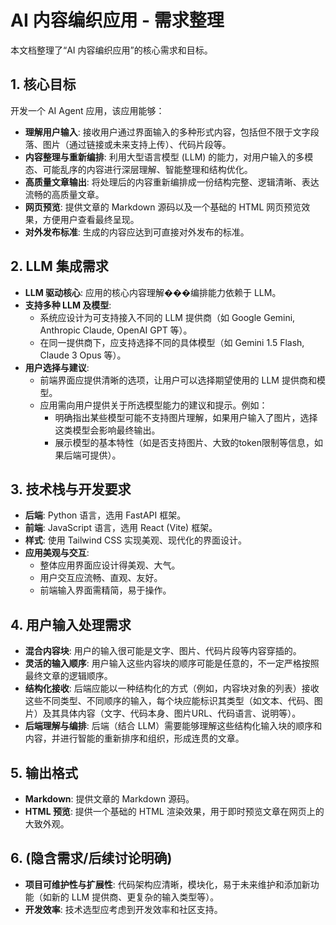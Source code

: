 # AI 内容编织应用 - 需求整理

本文档整理了“AI 内容编织应用”的核心需求和目标。

## 1. 核心目标

开发一个 AI Agent 应用，该应用能够：

*   **理解用户输入**: 接收用户通过界面输入的多种形式内容，包括但不限于文字段落、图片（通过链接或未来支持上传）、代码片段等。
*   **内容整理与重新编排**: 利用大型语言模型 (LLM) 的能力，对用户输入的多模态、可能乱序的内容进行深层理解、智能整理和结构优化。
*   **高质量文章输出**: 将处理后的内容重新编排成一份结构完整、逻辑清晰、表达流畅的高质量文章。
*   **网页预览**: 提供文章的 Markdown 源码以及一个基础的 HTML 网页预览效果，方便用户查看最终呈现。
*   **对外发布标准**: 生成的内容应达到可直接对外发布的标准。

## 2. LLM 集成需求

*   **LLM 驱动核心**: 应用的核心内容理解���编排能力依赖于 LLM。
*   **支持多种 LLM 及模型**:
    *   系统应设计为可支持接入不同的 LLM 提供商（如 Google Gemini, Anthropic Claude, OpenAI GPT 等）。
    *   在同一提供商下，应支持选择不同的具体模型（如 Gemini 1.5 Flash, Claude 3 Opus 等）。
*   **用户选择与建议**:
    *   前端界面应提供清晰的选项，让用户可以选择期望使用的 LLM 提供商和模型。
    *   应用需向用户提供关于所选模型能力的建议和提示。例如：
        *   明确指出某些模型可能不支持图片理解，如果用户输入了图片，选择这类模型会影响最终输出。
        *   展示模型的基本特性（如是否支持图片、大致的token限制等信息，如果后端可提供）。

## 3. 技术栈与开发要求

*   **后端**: Python 语言，选用 FastAPI 框架。
*   **前端**: JavaScript 语言，选用 React (Vite) 框架。
*   **样式**: 使用 Tailwind CSS 实现美观、现代化的界面设计。
*   **应用美观与交互**:
    *   整体应用界面应设计得美观、大气。
    *   用户交互应流畅、直观、友好。
    *   前端输入界面需精简，易于操作。

## 4. 用户输入处理需求

*   **混合内容块**: 用户的输入很可能是文字、图片、代码片段等内容穿插的。
*   **灵活的输入顺序**: 用户输入这些内容块的顺序可能是任意的，不一定严格按照最终文章的逻辑顺序。
*   **结构化接收**: 后端应能以一种结构化的方式（例如，内容块对象的列表）接收这些不同类型、不同顺序的输入，每个块应能标识其类型（如文本、代码、图片）及其具体内容（文字、代码本身、图片URL、代码语言、说明等）。
*   **后端理解与编排**: 后端（结合 LLM）需要能够理解这些结构化输入块的顺序和内容，并进行智能的重新排序和组织，形成连贯的文章。

## 5. 输出格式

*   **Markdown**: 提供文章的 Markdown 源码。
*   **HTML 预览**: 提供一个基础的 HTML 渲染效果，用于即时预览文章在网页上的大致外观。

## 6. (隐含需求/后续讨论明确)

*   **项目可维护性与扩展性**: 代码架构应清晰，模块化，易于未来维护和添加新功能（如新的 LLM 提供商、更复杂的输入类型等）。
*   **开发效率**: 技术选型应考虑到开发效率和社区支持。
